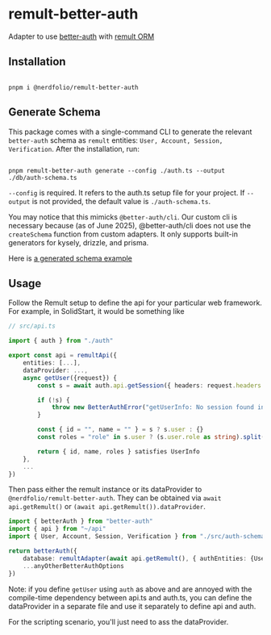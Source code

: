 # remult-better-auth

Adapter to use [better-auth](https://www.better-auth.com) with [remult ORM](https://remult.dev)

## Installation

```console

pnpm i @nerdfolio/remult-better-auth

```

## Generate Schema

This package comes with a single-command CLI to generate the relevant `better-auth` schema as `remult` entities:
`User, Account, Session, Verification`. After the installation, run:

```console

pnpm remult-better-auth generate --config ./auth.ts --output ./db/auth-schema.ts

```

`--config` is required. It refers to the auth.ts setup file for your project.
If `--output` is not provided, the default value is `./auth-schema.ts`.

You may notice that this mimicks `@better-auth/cli`. Our custom cli is necessary because (as of June 2025), @better-auth/cli
does not use the `createSchema` function from custom adapters. It only supports built-in generators for kysely, drizzle, and prisma.

Here is [a generated schema example](examples/generated-schema.ts)

## Usage

Follow the Remult setup to define the api for your particular web framework. For example, in SolidStart, it would be something
like

```typescript
// src/api.ts

import { auth } from "./auth"

export const api = remultApi({
	entities: [...],
	dataProvider: ...,
	async getUser({request}) {
		const s = await auth.api.getSession({ headers: request.headers })

		if (!s) {
			throw new BetterAuthError("getUserInfo: No session found in request.", JSON.stringify(request))
		}

		const { id = "", name = "" } = s ? s.user : {}
		const roles = "role" in s.user ? (s.user.role as string).split(",").map((r) => r.trim()) : [] satisfies string[]

		return { id, name, roles } satisfies UserInfo
	},
	...
})
```

Then pass either the remult instance or its dataProvider to `@nerdfolio/remult-better-auth`. They can be obtained
via `await api.getRemult()` or `(await api.getRemult()).dataProvider`.

```typescript
import { betterAuth } from "better-auth"
import { api } from "~/api"
import { User, Account, Session, Verification } from "./src/auth-schema" // generated via the cli

return betterAuth({
	database: remultAdapter(await api.getRemult(), { authEntities: {User, Account, Session, Verification}}),
	...anyOtherBetterAuthOptions
})
```

Note: if you define `getUser` using `auth` as above and are annoyed with the compile-time dependency between api.ts and auth.ts,
you can define the dataProvider in a separate file and use it separately to define api and auth.

For the scripting scenario, you'll just need to ass the dataProvider.
